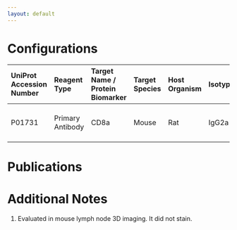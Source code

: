 ```yaml
---
layout: default
---
```


# Configurations

| UniProt Accession Number   | Reagent Type     | Target Name / Protein Biomarker   | Target Species   | Host Organism   | Isotype   | Clonality   | Vendor      | Catalog Number   | Conjugate   | RRID   | Availability   | Method   | Tissue Preservation   | Target Tissue   | Tissue State   | Detergent        | Antigen Retrieval Conditions   | Dye Inactivation Conditions   | Recommend   | Agree               | Disagree   | Contributor         | Notes       |
|:---------------------------|:-----------------|:----------------------------------|:-----------------|:----------------|:----------|:------------|:------------|:-----------------|:------------|:-------|:---------------|:---------|:----------------------|:----------------|:---------------|:-----------------|:-------------------------------|:------------------------------|:------------|:--------------------|:-----------|:--------------------|:------------|
| P01731                     | Primary Antibody | CD8a                              | Mouse            | Rat             | IgG2a     | 53-6.7      | R&D Systems | FAB116S-100UG    | AF750       | NA     | Stock          | Ce3D     | 4% PFA Fixed Agarose  | Lymph Node      | NA             | 1:10 BD PermWash | NA                             | NA                            | No          | [0000-0002-0835-911X](https://orcid.org/0000-0002-0835-911X) | NA         | [0000-0002-0835-911X](https://orcid.org/0000-0002-0835-911X) | [1](#notes) |

# Publications



# Additional Notes

<a name="notes"></a>
1. Evaluated in mouse lymph node 3D imaging. It did not stain.
